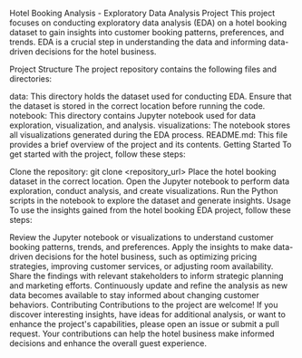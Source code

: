 Hotel Booking Analysis - Exploratory Data Analysis Project
This project focuses on conducting exploratory data analysis (EDA) on a hotel booking dataset to gain insights into customer booking patterns, preferences, and trends. EDA is a crucial step in understanding the data and informing data-driven decisions for the hotel business.

Project Structure
The project repository contains the following files and directories:

data: This directory holds the dataset used for conducting EDA. Ensure that the dataset is stored in the correct location before running the code.
notebook: This directory contains Jupyter notebook used for data exploration, visualization, and analysis.
visualizations: The notebook stores all visualizations generated during the EDA process.
README.md: This file provides a brief overview of the project and its contents.
Getting Started
To get started with the project, follow these steps:

Clone the repository: git clone <repository_url>
Place the hotel booking dataset in the correct location.
Open the Jupyter notebook to perform data exploration, conduct analysis, and create visualizations.
Run the Python scripts in the notebook to explore the dataset and generate insights.
Usage
To use the insights gained from the hotel booking EDA project, follow these steps:

Review the Jupyter notebook or visualizations to understand customer booking patterns, trends, and preferences.
Apply the insights to make data-driven decisions for the hotel business, such as optimizing pricing strategies, improving customer services, or adjusting room availability.
Share the findings with relevant stakeholders to inform strategic planning and marketing efforts.
Continuously update and refine the analysis as new data becomes available to stay informed about changing customer behaviors.
Contributing
Contributions to the project are welcome! If you discover interesting insights, have ideas for additional analysis, or want to enhance the project's capabilities, please open an issue or submit a pull request. Your contributions can help the hotel business make informed decisions and enhance the overall guest experience.
